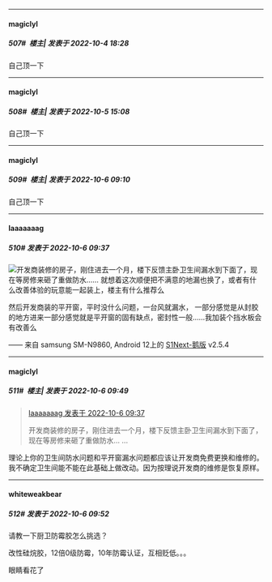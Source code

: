 

*****

####  magiclyl  
##### 507#         楼主| 发表于 2022-10-4 18:28

自己顶一下



*****

####  magiclyl  
##### 508#         楼主| 发表于 2022-10-5 15:08

自己顶一下



*****

####  magiclyl  
##### 509#         楼主| 发表于 2022-10-6 09:10

自己顶一下

*****

####  laaaaaaag  
##### 510#       发表于 2022-10-6 09:37

<img src="https://static.saraba1st.com/image/smiley/face2017/001.png" referrerpolicy="no-referrer">开发商装修的房子，刚住进去一个月，楼下反馈主卧卫生间漏水到下面了，现在等房修来砸了重做防水……
 就想着这次顺便把不满意的地漏也换了，或者有什么改善体验的玩意能一起装上，楼主有什么推荐么

然后开发商装的平开窗，平时没什么问题，一台风就漏水，
一部分感觉是从封胶的地方进来一部分感觉就是平开窗的固有缺点，密封性一般……我加装个挡水板会有改善么

—— 来自 samsung SM-N9860, Android 12上的 [S1Next-鹅版](https://github.com/ykrank/S1-Next/releases) v2.5.4



*****

####  magiclyl  
##### 511#         楼主| 发表于 2022-10-6 09:49

<blockquote><a href="httphttps://bbs.saraba1st.com/2b/forum.php?mod=redirect&amp;goto=findpost&amp;pid=57778066&amp;ptid=2010225" target="_blank">laaaaaaag 发表于 2022-10-6 09:37</a>

开发商装修的房子，刚住进去一个月，楼下反馈主卧卫生间漏水到下面了，现在等房修来砸了重做防水… ...</blockquote>
理论上你的卫生间防水问题和平开窗漏水问题都应该让开发商免费更换和维修的。我不确定卫生间能不能在此基础上做改动。因为按理说开发商的维修是恢复原样。

*****

####  whiteweakbear  
##### 512#       发表于 2022-10-6 09:52

请教一下厨卫防霉胶怎么挑选？

改性硅烷胶，12倍0级防霉，10年防霉认证，互相贬低。。。

眼睛看花了

